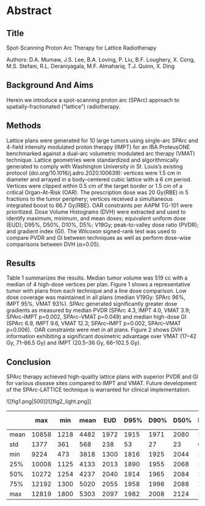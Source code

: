 # Abstract
## Title
Spot-Scanning Proton Arc Therapy for Lattice Radiotherapy

Authors: D.A. Mumaw, J.S. Lee, B.A. Loving, P. Liu, B.F. Loughery, X. Cong, M.S. Stefani, R.L. Deraniyagala, M.F. Almahariq, T.J. Quinn, X. Ding

## Background And Aims
Herein we introduce a spot-scanning proton arc (SPArc) approach to spatially-fractionated ("lattice") radiotherapy.

## Methods
Lattice plans were generated for 10 large tumors using single-arc SPArc and 4-field intensity modulated proton therapy (IMPT) for an IBA ProteusONE benchmarked against a dual-arc volumetric modulated arc therapy (VMAT) technique. Lattice geometries were standardized and algorithmically generated to comply with Washington University in St. Louis’s existing protocol (doi.org/10.1016/j.adro.2020.100639): vertices were 1.5 cm in diameter and arrayed in a body-centered cubic lattice with a 6 cm period. Vertices were clipped within 0.5 cm of the target border or 1.5 cm of a critical Organ-At-Risk (OAR). The prescription dose was 20 Gy(RBE) in 5 fractions to the tumor periphery; vertices received a simultaneous integrated boost to 66.7 Gy(RBE). OAR constraints per AAPM TG-101 were prioritized. Dose Volume Histograms (DVH) were extracted and used to identify maximum, minimum, and mean doses; equivalent uniform dose (EUD); D95%, D50%, D10%, D5%; V19Gy; peak-to-valley dose ratio (PVDR); and gradient index (GI). The Wilcoxon signed-rank test was used to compare PVDR and GI between techniques as well as perform dose-wise comparisons between DVH (α=0.05).

## Results
Table 1 summarizes the results. Median tumor volume was 519 cc with a median of 4 high-dose vertices per plan. Figure 1 shows a representative tumor with plans from each technique and a line dose comparison. Low dose coverage was maintained in all plans (median V19Gy: SPArc 96%, IMPT 95%, VMAT 93%). SPArc generated significantly greater dose gradients as measured by median PVDR (SPArc 4.3, IMPT 4.0, VMAT 3.9; SPArc–IMPT p=0.002, SPArc–VMAT p=0.049) and median high-dose GI (SPArc 6.9, IMPT 9.6, VMAT 12.3; SPArc–IMPT p=0.002, SPArc–VMAT p=0.006).  OAR constraints were met in all plans. Figure 2 shows DVH information exhibiting a significant dosimetric advantage over VMAT (17–42 Gy, 71–86.5 Gy) and IMPT (20.5–36 Gy, 66–102.5 Gy).

## Conclusion
SPArc therapy achieved high-quality lattice plans with superior PVDR and GI for various disease sites compared to IMPT and VMAT. Future development of the SPArc-LATTICE technique is warranted for clinical implementation.

![[fig1.png|500]]![[fig2_light.png]]

|      | max   | min  | mean | EUD  | D95% | D90% | D50% | D20% | D10% | D5%  | D1%  | D0.1% | V19Gy | D1–D0 | D70–D90 | PVDR | Gradient | Complete | Partial | Total | GTV (cc) | % Lattice |
| ---- | ----- | ---- | ---- | ---- | ---- | ---- | ---- | ---- | ---- | ---- | ---- | ----- | ----- | ----- | ------- | ---- | -------- | -------- | ------- | ----- | -------- | --------- |
| mean | 10858 | 1218 | 4482 | 1972 | 1915 | 1971 | 2080 | 2216 | 2749 | 3952 | 7039 | 9605  | 96%   | 8950  | 2011    | 4.5  | 6.3      | 2.9      | 2.1     | 5.0   | 614      | 1.0%      |
| std  | 1377  | 361  | 568  | 238  | 53   | 27   | 23   | 66   | 322  | 492  | 642  | 1029  | 3%    | 971   | 16      | 0.5  | 1.8      | 2.2      | 1.9     | 3.8   | 503      | 0.0%      |
| min  | 9224  | 473  | 3818 | 1300 | 1816 | 1925 | 2044 | 2105 | 2265 | 3380 | 6135 | 8400  | 91%   | 7825  | 1990    | 3.9  | 3.8      | 1.0      | 0.0     | 2.0   | 147      | 1.0%      |
| 25%  | 10008 | 1125 | 4133 | 2013 | 1890 | 1955 | 2068 | 2184 | 2508 | 3523 | 6481 | 9013  | 94%   | 8269  | 2002    | 4.1  | 4.6      | 2.0      | 1.0     | 3.0   | 347      | 1.0%      |
| 50%  | 10272 | 1254 | 4237 | 2040 | 1914 | 1965 | 2084 | 2207 | 2727 | 3861 | 7038 | 9125  | 96%   | 8600  | 2006    | 4.3  | 6.9      | 2.0      | 1.5     | 4.0   | 519      | 1.0%      |
| 75%  | 12192 | 1300 | 5020 | 2055 | 1958 | 1996 | 2088 | 2238 | 2965 | 4366 | 7510 | 10350 | 98%   | 9775  | 2017    | 4.9  | 7.7      | 3.0      | 3.0     | 5.0   | 691      | 1.0%      |
| max  | 12819 | 1800 | 5303 | 2097 | 1982 | 2008 | 2124 | 2364 | 3312 | 4708 | 7981 | 11300 | 100%  | 10400 | 2047    | 5.2  | 8.5      | 9.0      | 6.0     | 15.0  | 1920     | 2.0%      |

